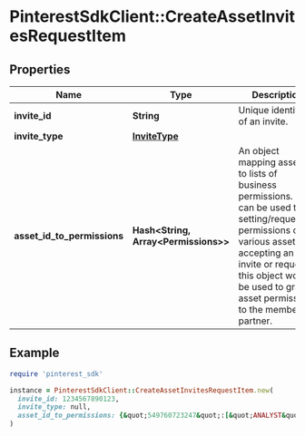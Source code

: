 # PinterestSdkClient::CreateAssetInvitesRequestItem

## Properties

| Name | Type | Description | Notes |
| ---- | ---- | ----------- | ----- |
| **invite_id** | **String** | Unique identifier of an invite. |  |
| **invite_type** | [**InviteType**](InviteType.md) |  |  |
| **asset_id_to_permissions** | **Hash&lt;String, Array&lt;Permissions&gt;&gt;** | An object mapping asset ids to lists of business permissions. This can be used to setting/requesting permissions on various assets. If accepting an invite or request, this object would be used to grant asset permissions to the member or partner.  |  |

## Example

```ruby
require 'pinterest_sdk'

instance = PinterestSdkClient::CreateAssetInvitesRequestItem.new(
  invite_id: 1234567890123,
  invite_type: null,
  asset_id_to_permissions: {&quot;549760723247&quot;:[&quot;ANALYST&quot;],&quot;549760723248&quot;:[&quot;ANALYST&quot;,&quot;ADMIN&quot;],&quot;809944451643622187&quot;:[&quot;PROFILE_PUBLISHER&quot;]}
)
```

